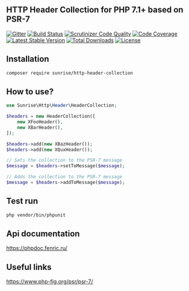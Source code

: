 ## HTTP Header Collection for PHP 7.1+ based on PSR-7

[![Gitter](https://badges.gitter.im/sunrise-php/support.png)](https://gitter.im/sunrise-php/support)
[![Build Status](https://api.travis-ci.com/sunrise-php/http-header-collection.svg?branch=master)](https://travis-ci.com/sunrise-php/http-header-collection)
[![Scrutinizer Code Quality](https://scrutinizer-ci.com/g/sunrise-php/http-header-collection/badges/quality-score.png?b=master)](https://scrutinizer-ci.com/g/sunrise-php/http-header-collection/?branch=master)
[![Code Coverage](https://scrutinizer-ci.com/g/sunrise-php/http-header-collection/badges/coverage.png?b=master)](https://scrutinizer-ci.com/g/sunrise-php/http-header-collection/?branch=master)
[![Latest Stable Version](https://poser.pugx.org/sunrise/http-header-collection/v/stable)](https://packagist.org/packages/sunrise/http-header-collection)
[![Total Downloads](https://poser.pugx.org/sunrise/http-header-collection/downloads)](https://packagist.org/packages/sunrise/http-header-collection)
[![License](https://poser.pugx.org/sunrise/http-header-collection/license)](https://packagist.org/packages/sunrise/http-header-collection)

## Installation

```bash
composer require sunrise/http-header-collection
```

## How to use?

```php
use Sunrise\Http\Header\HeaderCollection;

$headers = new HeaderCollection([
    new XFooHeader(),
    new XBarHeader(),
]);

$headers->add(new XBazHeader());
$headers->add(new XQuxHeader());

// Sets the collection to the PSR-7 message
$message = $headers->setToMessage($message);

// Adds the collection to the PSR-7 message
$message = $headers->addToMessage($message);
```

## Test run

```bash
php vendor/bin/phpunit
```

## Api documentation

https://phpdoc.fenric.ru/

## Useful links

https://www.php-fig.org/psr/psr-7/
